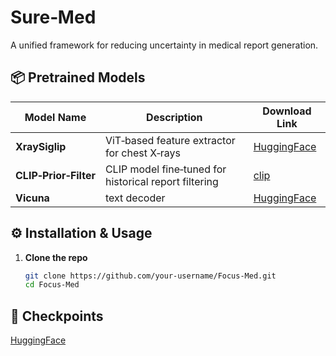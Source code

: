 # Sure‑Med

A unified framework for reducing uncertainty in medical report generation.

## 📦 Pretrained Models

| Model Name                    | Description                                                 | Download Link                                                                 |
|-------------------------------|-------------------------------------------------------------|-------------------------------------------------------------------------------|
| **XraySiglip**                  | ViT‑based feature extractor for chest X‑rays                | [HuggingFace](https://huggingface.co/StanfordAIMI/XraySigLIP__vit-l-16-siglip-384__webli)                         |
| **CLIP‑Prior‑Filter**         | CLIP model fine‑tuned for historical report filtering       | [clip](https://huggingface.co/maoche/clip-prior-filter)                |
| **Vicuna**  | text decoder    | [HuggingFace](https://huggingface.co/lmsys/vicuna-7b-v1.5)                    |


## ⚙️ Installation & Usage

1. **Clone the repo**  
   ```bash
   git clone https://github.com/your-username/Focus-Med.git
   cd Focus-Med
## 📂 Checkpoints
[HuggingFace]((https://huggingface.co/maoche/Sure-med/tree/main))  

